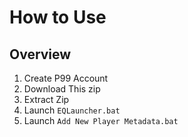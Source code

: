 # How to Use

## Overview
1. Create P99 Account
2. Download This zip
3. Extract Zip
4. Launch `EQLauncher.bat`
5. Launch `Add New Player Metadata.bat`